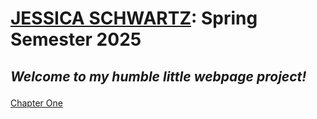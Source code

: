 
<html lang="en">
<head>	
<meta charset="utf-8">
</head>
<body>
  <h1>
  <p><b><u>JESSICA SCHWARTZ</u>: Spring Semester 2025</b></p></h1> <h2>
  <p><i>Welcome to my humble little webpage project!</i></p>
  </h2>
    <a href="https://jessrschwartz.github.io/webd152/chapter1/index.html" target="_blank">Chapter One</a>
</body>
</html>

